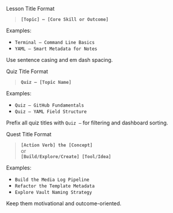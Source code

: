 Lesson Title Format

> **`[Topic] — [Core Skill or Outcome]`**

Examples:
- `Terminal — Command Line Basics`
- `YAML — Smart Metadata for Notes`

Use sentence casing and em dash spacing.


Quiz Title Format

> **`Quiz — [Topic Name]`**

Examples:
- `Quiz — GitHub Fundamentals`
- `Quiz — YAML Field Structure`

Prefix all quiz titles with `Quiz —` for filtering and dashboard sorting.

Quest Title Format

> **`[Action Verb] the [Concept]`**  
or  
> **`[Build/Explore/Create] [Tool/Idea]`**

Examples:
- `Build the Media Log Pipeline`
- `Refactor the Template Metadata`
- `Explore Vault Naming Strategy`

Keep them motivational and outcome-oriented.